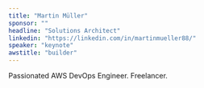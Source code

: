 ```yaml
---
title: "Martin Müller"
sponsor: ""
headline: "Solutions Architect"
linkedin: "https://linkedin.com/in/martinmueller88/"
speaker: "keynote"
awstitle: "builder"
---
```


Passionated AWS DevOps Engineer. Freelancer.